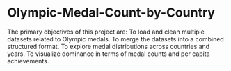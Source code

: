 # Olympic-Medal-Count-by-Country
The primary objectives of this project are:  To load and clean multiple datasets related to Olympic medals.  To merge the datasets into a combined structured format.  To explore medal distributions across countries and years.  To visualize dominance in terms of medal counts and per capita achievements. 
